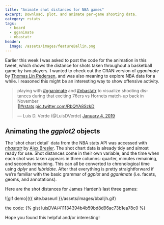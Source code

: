 ```yaml
---
title: "Animate shot distances for NBA games"
excerpt: Download, plot, and animate per-game shooting data.
category: rstats
tags:
  - beard
  - gganimate
  - nbastatr
header:
  image: /assets/images/featureBallin.png
---
```


Earlier this week I was asked to post the code for the animation in this tweet, which shows the distance for shots taken throughout a basketball game by two players. I wanted to check out the CRAN version of _gganimate_ by [Thomas Lin Pedersen](https://twitter.com/thomasp85), and was also meaning to explore NBA data for a while. I reasoned this might be an interesting way to show offensive activity. 

<blockquote class="twitter-tweet" data-lang="en"><p lang="en" dir="ltr">playing with <a href="https://twitter.com/hashtag/gganimate?src=hash&amp;ref_src=twsrc%5Etfw">#gganimate</a> and <a href="https://twitter.com/hashtag/nbastatr?src=hash&amp;ref_src=twsrc%5Etfw">#nbastatr</a> to visualize shooting distances during that exciting 76ers vs Hornets match-up back in November <br>🏀<a href="https://twitter.com/hashtag/rstats?src=hash&amp;ref_src=twsrc%5Etfw">#rstats</a> <a href="https://t.co/RbQYA8SzkD">pic.twitter.com/RbQYA8SzkD</a></p>&mdash; Luis D. Verde (@LuisDVerde) <a href="https://twitter.com/LuisDVerde/status/1081192900367708160?ref_src=twsrc%5Etfw">January 4, 2019</a></blockquote>
<script async src="https://platform.twitter.com/widgets.js" charset="utf-8"></script>  


## Animating the _ggplot2_ objects

The 'shot chart detail' data from the NBA stats API was accessed with [_nbastatr_](http://asbcllc.com/nbastatR/index.html) by [Alex Bresler](https://twitter.com/abresler). The shot chart data is already tidy and almost ready for use. Shot distances come in their own variable, and the time when each shot was taken appears in three columns: quarter, minutes remaining, and seconds remaining. This can all be converted to chronological time using _dplyr_ and _lubridate_. After that everything is pretty straightforward if we’re familiar with the basic grammar of _ggplot_ and _gganimate_ (i.e. facets, geoms, and annotations). 

Here are the shot distances for James Harden’s last three games:


![gif demo]({{ site.baseurl }}/assets/images/bballjh.gif)
 
the code:
{% gist luisDVA/411134394b4b59bd8d96ac73b1ea78c0 %}

Hope you found this helpful and/or interesting!
